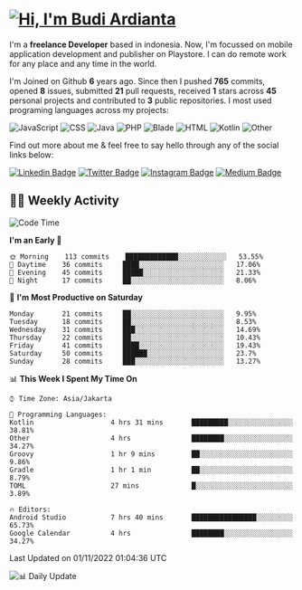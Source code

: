 # [![Hi, I'm Budi Ardianta](https://readme-typing-svg.herokuapp.com?size=24&vCenter=true&lines=%F0%9F%91%8B+Hi%2C+I'm+Budi+Ardianta+;%F0%9F%92%BB+Android+And+Web+Developer+)](https://git.io/typing-svg)

I'm a **freelance Developer** based in indonesia. Now, I'm focussed on mobile application development and publisher on Playstore. I can do remote work for any place and any time in the world.

I'm Joined on Github **6** years ago. Since then I pushed **765** commits, opened **8** issues, submitted **21** pull requests, received **1** stars across **45** personal projects and contributed to **3** public repositories.
I most used programing languages across my projects:

![JavaScript](https://img.shields.io/badge/-JavaScript-%23f1e05a?style=flat&logo=JavaScript&logoColor=white)
![CSS](https://img.shields.io/badge/-CSS-%23563d7c?style=flat&logo=CSS&logoColor=white)
![Java](https://img.shields.io/badge/-Java-%23b07219?style=flat&logo=Java&logoColor=white)
![PHP](https://img.shields.io/badge/-PHP-%234F5D95?style=flat&logo=PHP&logoColor=white)
![Blade](https://img.shields.io/badge/-Blade-%23f7523f?style=flat&logo=Blade&logoColor=white)
![HTML](https://img.shields.io/badge/-HTML-%23e34c26?style=flat&logo=HTML&logoColor=white)
![Kotlin](https://img.shields.io/badge/-Kotlin-%23A97BFF?style=flat&logo=Kotlin&logoColor=white)
![Other](https://img.shields.io/badge/-Other-%23ededed?style=flat&logo=Other&logoColor=white)

Find out more about me & feel free to say hello through any of the social links below:

[![Linkedin Badge](https://img.shields.io/badge/-budiardianata-blue?style=flat&logo=Linkedin&logoColor=white&link=https://www.linkedin.com/in/budiardianata/)](https://www.linkedin.com/in/budiardianata/)
[![Twitter Badge](https://img.shields.io/badge/-budiardianata-%231DA1F2.svg?style=flat&logo=twitter&logoColor=white&link=https://www.twitter.com/budiardianata)](https://www.linkedin.com/in/budiardianata/)
[![Instagram Badge](https://img.shields.io/badge/-budiardianata-purple?style=flat&logo=instagram&logoColor=white&link=https://instagram.com/budiardianata/)](https://instagram.com/budiardianata)
[![Medium Badge](https://img.shields.io/badge/-@budiardianata-%2312100E.svg?style=flat&logo=Medium&logoColor=white&link=https://medium.com/@budiardianata/)](https://medium.com/@budiardianata)

## 👨‍💻 Weekly Activity
<!--START_SECTION:waka-->
![Code Time](http://img.shields.io/badge/Code%20Time-1%2C199%20hrs%2056%20mins-blue)

**I'm an Early 🐤** 

```text
🌞 Morning    113 commits    █████████████░░░░░░░░░░░░   53.55% 
🌆 Daytime    36 commits     ████░░░░░░░░░░░░░░░░░░░░░   17.06% 
🌃 Evening    45 commits     █████░░░░░░░░░░░░░░░░░░░░   21.33% 
🌙 Night      17 commits     ██░░░░░░░░░░░░░░░░░░░░░░░   8.06%

```
📅 **I'm Most Productive on Saturday** 

```text
Monday       21 commits     ██░░░░░░░░░░░░░░░░░░░░░░░   9.95% 
Tuesday      18 commits     ██░░░░░░░░░░░░░░░░░░░░░░░   8.53% 
Wednesday    31 commits     ███░░░░░░░░░░░░░░░░░░░░░░   14.69% 
Thursday     22 commits     ██░░░░░░░░░░░░░░░░░░░░░░░   10.43% 
Friday       41 commits     ████░░░░░░░░░░░░░░░░░░░░░   19.43% 
Saturday     50 commits     ██████░░░░░░░░░░░░░░░░░░░   23.7% 
Sunday       28 commits     ███░░░░░░░░░░░░░░░░░░░░░░   13.27%

```


📊 **This Week I Spent My Time On** 

```text
⌚︎ Time Zone: Asia/Jakarta

💬 Programming Languages: 
Kotlin                   4 hrs 31 mins       █████████░░░░░░░░░░░░░░░░   38.81% 
Other                    4 hrs               ████████░░░░░░░░░░░░░░░░░   34.27% 
Groovy                   1 hr 9 mins         ██░░░░░░░░░░░░░░░░░░░░░░░   9.86% 
Gradle                   1 hr 1 min          ██░░░░░░░░░░░░░░░░░░░░░░░   8.79% 
TOML                     27 mins             █░░░░░░░░░░░░░░░░░░░░░░░░   3.89%

🔥 Editors: 
Android Studio           7 hrs 40 mins       ████████████████░░░░░░░░░   65.73% 
Google Calendar          4 hrs               ████████░░░░░░░░░░░░░░░░░   34.27%

```


 Last Updated on 01/11/2022 01:04:36 UTC
<!--END_SECTION:waka-->

![📊 Daily Update](https://github.com/budiardianata/budiardianata/actions/workflows/update-activity.yml/badge.svg)

